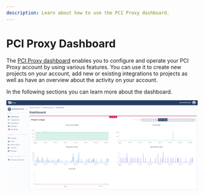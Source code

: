 ```yaml
---
description: Learn about how to use the PCI Proxy dashboard.
---
```


# PCI Proxy Dashboard

The [PCI Proxy dashboard](https://dashboard.pci-proxy.com) enables you to configure and operate your PCI Proxy account by using various features. You can use it to create new projects on your account, add new or existing integrations to projects as well as have an overview about the activity on your account.   
  
In the following sections you can learn more about the dashboard. 

![The PCI Proxy Dashboard](../../.gitbook/assets/dashboard-overview.PNG)

